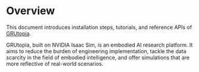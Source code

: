 # Overview

This document introduces installation steps, tutorials, and reference APIs of [GRUtopia](https://github.com/OpenRobotLab/GRUtopia).

GRUtopia, built on NVIDIA Isaac Sim, is an embodied AI research platform. It aims to reduce the burden of engineering implementation, tackle the data scarcity in the field of embodied intelligence, and offer simulations that are more reflective of real-world scenarios.

